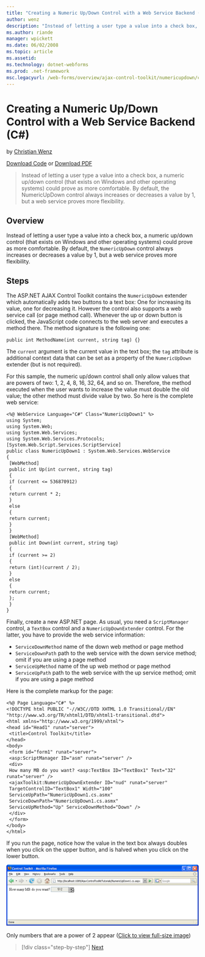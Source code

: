 ```yaml
---
title: "Creating a Numeric Up/Down Control with a Web Service Backend (C#) | Microsoft Docs"
author: wenz
description: "Instead of letting a user type a value into a check box, a numeric up/down control (that exists on Windows and other operating systems) could prove as more c..."
ms.author: riande
manager: wpickett
ms.date: 06/02/2008
ms.topic: article
ms.assetid: 
ms.technology: dotnet-webforms
ms.prod: .net-framework
msc.legacyurl: /web-forms/overview/ajax-control-toolkit/numericupdown/creating-a-numeric-up-down-control-with-a-web-service-backend-cs
---
```

Creating a Numeric Up/Down Control with a Web Service Backend (C#)
====================
by [Christian Wenz](https://github.com/wenz)

[Download Code](http://download.microsoft.com/download/9/3/f/93f8daea-bebd-4821-833b-95205389c7d0/numericupdown1.cs.zip) or [Download PDF](http://download.microsoft.com/download/2/d/c/2dc10e34-6983-41d4-9c08-f78f5387d32b/numericupdown1CS.pdf)

> Instead of letting a user type a value into a check box, a numeric up/down control (that exists on Windows and other operating systems) could prove as more comfortable. By default, the NumericUpDown control always increases or decreases a value by 1, but a web service proves more flexibility.


## Overview

Instead of letting a user type a value into a check box, a numeric up/down control (that exists on Windows and other operating systems) could prove as more comfortable. By default, the `NumericUpDown` control always increases or decreases a value by 1, but a web service proves more flexibility.

## Steps

The ASP.NET AJAX Control Toolkit contains the `NumericUpDown` extender which automatically adds two buttons to a text box: One for increasing its value, one for decreasing it. However the control also supports a web service call (or page method call). Whenever the up or down button is clicked, the JavaScript code connects to the web server and executes a method there. The method signature is the following one:

    public int MethodName(int current, string tag) {}

The `current` argument is the current value in the text box; the `tag` attribute is additional context data that can be set as a property of the `NumericUpDown` extender (but is not required).

For this sample, the numeric up/down control shall only allow values that are powers of two: 1, 2, 4, 8, 16, 32, 64, and so on. Therefore, the method executed when the user wants to increase the value must double the old value; the other method must divide value by two. So here is the complete web service:

    <%@ WebService Language="C#" Class="NumericUpDown1" %>
    using System;
    using System.Web;
    using System.Web.Services;
    using System.Web.Services.Protocols;
    [System.Web.Script.Services.ScriptService]
    public class NumericUpDown1 : System.Web.Services.WebService
    {
     [WebMethod]
     public int Up(int current, string tag)
     {
     if (current <= 536870912)
     {
     return current * 2;
     }
     else
     {
     return current;
     }
     }
     [WebMethod]
     public int Down(int current, string tag)
     {
     if (current >= 2)
     {
     return (int)(current / 2);
     }
     else
     {
     return current;
     };
     }
    }

Finally, create a new ASP.NET page. As usual, you need a `ScriptManager` control, a `TextBox` control and a `NumericUpDownExtender` control. For the latter, you have to provide the web service information:

- `ServiceDownMethod` name of the down web method or page method
- `ServiceDownPath` path to the web service with the down service method; omit if you are using a page method
- `ServiceUpMethod` name of the up web method or page method
- `ServiceUpPath` path to the web service with the up service method; omit if you are using a page method

Here is the complete markup for the page:

    <%@ Page Language="C#" %>
    <!DOCTYPE html PUBLIC "-//W3C//DTD XHTML 1.0 Transitional//EN" "http://www.w3.org/TR/xhtml1/DTD/xhtml1-transitional.dtd">
    <html xmlns="http://www.w3.org/1999/xhtml">
    <head id="Head1" runat="server">
     <title>Control Toolkit</title>
    </head>
    <body>
     <form id="form1" runat="server">
     <asp:ScriptManager ID="asm" runat="server" />
     <div>
     How many MB do you want? <asp:TextBox ID="TextBox1" Text="32" runat="server" />
     <ajaxToolkit:NumericUpDownExtender ID="nud" runat="server"
     TargetControlID="TextBox1" Width="100"
     ServiceUpPath="NumericUpDown1.cs.asmx" 
     ServiceDownPath="NumericUpDown1.cs.asmx"
     ServiceUpMethod="Up" ServiceDownMethod="Down" />
     </div>
     </form>
    </body>
    </html>

If you run the page, notice how the value in the text box always doubles when you click on the upper button, and is halved when you click on the lower button.


[![Only numbers that are a power of 2 appear](creating-a-numeric-up-down-control-with-a-web-service-backend-cs/_static/image2.png)](creating-a-numeric-up-down-control-with-a-web-service-backend-cs/_static/image1.png)

Only numbers that are a power of 2 appear ([Click to view full-size image](creating-a-numeric-up-down-control-with-a-web-service-backend-cs/_static/image3.png))

>[!div class="step-by-step"] [Next](creating-a-numeric-up-down-control-with-a-web-service-backend-vb.md)